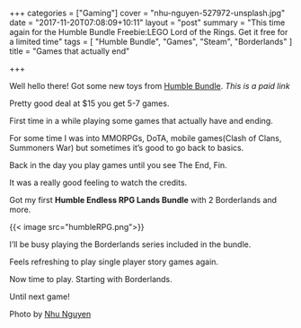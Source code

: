 +++
categories = ["Gaming"]
cover = "nhu-nguyen-527972-unsplash.jpg"
date = "2017-11-20T07:08:09+10:11"
layout = "post"
summary = "This time again for the Humble Bundle Freebie:LEGO Lord of the Rings. Get it free for a limited time"
tags = [
  "Humble Bundle",
  "Games",
  "Steam",
  "Borderlands"
]
title = "Games that actually end"

+++

Well hello there! Got some new toys from [Humble Bundle](https://www.humblebundle.com/monthly?refc=gQ7hjJ). *This is a paid link*

Pretty good deal at $15 you get 5-7 games.

First time in a while playing some games that actually have and ending.

For some time I was into MMORPGs, DoTA, mobile games(Clash of Clans, Summoners War) but sometimes it’s good to go back to basics.

Back in the day you play games until you see The End, Fin.

It was a really good feeling to watch the credits.

Got my first **Humble Endless RPG Lands Bundle** with 2 Borderlands and more.

{{< image src="humbleRPG.png">}}

I’ll be busy playing the Borderlands series included in the bundle.

Feels refreshing to play single player story games again.


Now time to play. Starting with Borderlands.

Until next game!

Photo by [Nhu Nguyen](https://unsplash.com/@nguyendqnhu?utm_medium=referral&utm_campaign=photographer-credit&utm_content=creditBadge)
